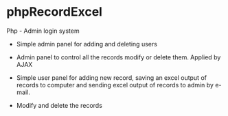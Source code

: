 # phpRecordExcel

Php - Admin login system

- Simple admin panel for adding and deleting users
- Admin panel to control all the records modify or delete them. Applied by AJAX


- Simple user panel for adding new record, saving an excel output of records to computer and sending excel output of records to admin by e-mail.
- Modify and delete the records
